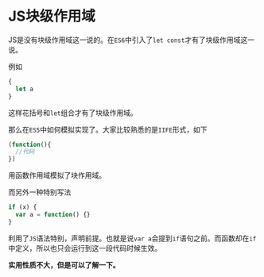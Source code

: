 # JS块级作用域

JS是没有块级作用域这一说的。在`ES6`中引入了`let const`才有了块级作用域这一说。

例如

```JavaScript
{
  let a
}
```

这样花括号和`let`组合才有了块级作用域。

那么在`ES5`中如何模拟实现了。大家比较熟悉的是`IIFE`形式，如下

```JavaScript
(function(){
  //代码
})
```

用函数作用域模拟了块作用域。

而另外一种特别写法

```JavaScript
if (x) {
  var a = function() {}
}
```

利用了`JS`语法特别，声明前提。也就是说`var a`会提到`if`语句之前。而函数却在`if`中定义，所以也只会运行到这一段代码时候生效。

**实用性质不大，但是可以了解一下。**